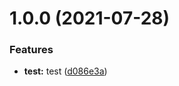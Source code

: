 # 1.0.0 (2021-07-28)


### Features

* **test:** test ([d086e3a](https://github.com/PedroHenry-Santos/test/commit/d086e3ae2b0706dd3d87c1327c7cc1163e7da39a))
